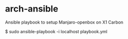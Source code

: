 # arch-ansible
Ansible playbook to setup Manjaro-openbox on X1 Carbon

$ sudo ansible-playbook -i localhost playbook.yml 
